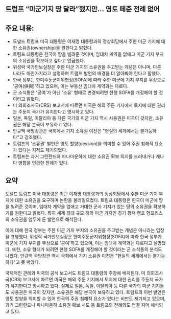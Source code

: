 ## 트럼프 “미군기지 땅 달라”했지만… 영토 떼준 전례 없어

## 주요 내용:
*   도널드 트럼프 미국 대통령은 이재명 대통령과의 정상회담에서 주한 미군 기지에 대한 소유권(ownership)을 원한다고 밝혔다.
*   트럼프 대통령은 한국이 땅을 빌려준 것이며, 임대차 계약을 없애고 미군 기지 부지의 소유권을 확보하고 싶다고 언급했다.
*   위성락 국가안보실장은 주한 미군 기지의 소유권을 주고받는 개념은 아니며, 다른 나라도 마찬가지라고 설명하며 트럼프 발언의 배경을 더 알아봐야 한다고 말했다.
*   한국 정부는 한미주둔군지위협정(SOFA)에 따라 주한 미군에 기지 부지를 무상으로 '공여(供與)'하고 있으며, 이는 부동산 임대차 계약과는 다르다.
*   군 소식통은 '공여'가 아닌 '소유' 형태로 변경되려면 현행 SOFA를 개정해야 할 것이라고 밝혔다.
*   미 의회조사국(CRS) 보고서에 따르면 미국은 해외 주둔 기지에서 토지에 대한 권리는 주둔지 국가가 유지한다고 명시하고 있다.
*   일본, 독일, 이탈리아 등 다른 국가의 미군 기지 역시 사용권은 미국이 갖지만, 소유권은 해당 본국이 보유하고 있다.
*   안규백 국방장관은 국회에서 기지 소유권 이전은 "현실의 세계에서는 불가능하다"고 강조했다.
*   트럼프의 '소유권' 발언은 영토 할양(cession)을 의미할 수 있어 주권 침해적 요소가 있다는 지적도 제기되었다.
*   트럼프는 과거 그린란드와 파나마운하에 대한 소유권 확보 의지를 드러내거나 캐나다 병합을 언급한 전례가 있다.

## 요약

도널드 트럼프 미국 대통령은 최근 이재명 대통령과의 정상회담에서 주한 미군 기지 부지에 대한 소유권을 요구하며 논란을 불러일으켰다. 트럼프 대통령은 한국이 미군에 땅을 빌려준 것이며, 임대차 계약을 없애고 거대한 군사 기지가 있는 땅의 소유권을 확보하기를 원한다고 밝혔다. 특히 세계 최대 규모 해외 미군 기지인 경기 평택 캠프 험프리스의 소유권을 염두에 둔 발언으로 해석된다.

이에 대해 한국 정부는 주한 미군 기지 부지의 소유권을 주고받는 개념은 아니라는 입장을 표명했다. 위성락 국가안보실장은 한미주둔군지위협정(SOFA)에 따라 한국 정부가 미군에 기지 부지를 무상으로 '공여'하고 있으며, 이는 임대차 계약과는 다르다고 설명했다. 또한, 소유 형태가 되려면 현행 SOFA를 개정해야 할 것이라는 군 소식통의 분석도 나왔다. 안규백 국방장관 역시 국회에서 기지 소유권 이전은 "현실의 세계에서는 불가능하다"고 못 박았다.

국제적인 관례와 미국의 공식 보고서도 트럼프 대통령의 주장에 배치된다. 미 의회조사국(CRS) 보고서에 따르면 미국은 해외 주둔 기지에서 토지에 대한 권리를 주둔지 국가가 유지한다고 명시하고 있다. 실제로 일본, 독일, 이탈리아 등 다른 국가의 미군 기지들도 사용권은 미국이 갖지만, 소유권은 해당 본국이 보유하고 있다. 트럼프의 이번 발언은 영토 할양을 의미할 수 있어 한국의 주권 침해적 요소가 있다는 비판도 제기되고 있으며, 과거 그린란드나 파나마운하 소유권 확보 시도 등 트럼프의 전례와도 연결 지어 해석되고 있다.